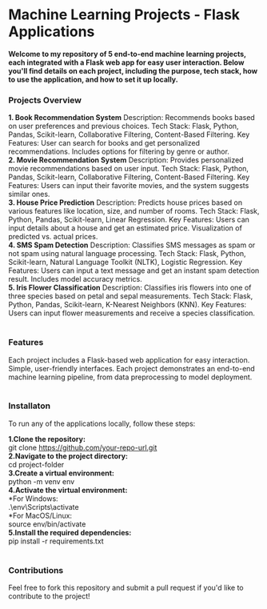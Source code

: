 # Machine Learning Projects - Flask Applications
**Welcome to my repository of 5 end-to-end machine learning projects, each integrated with a Flask web app for easy user interaction. Below you'll find details on each project, including the purpose, tech stack, how to use the application, and how to set it up locally.**

### Projects Overview
**1. Book Recommendation System**
Description: Recommends books based on user preferences and previous choices.
Tech Stack: Flask, Python, Pandas, Scikit-learn, Collaborative Filtering, Content-Based Filtering.
Key Features:
User can search for books and get personalized recommendations.
Includes options for filtering by genre or author.<br>
**2. Movie Recommendation System**
Description: Provides personalized movie recommendations based on user input.
Tech Stack: Flask, Python, Pandas, Scikit-learn, Collaborative Filtering, Content-Based Filtering.
Key Features:
Users can input their favorite movies, and the system suggests similar ones.<br>
**3. House Price Prediction**
Description: Predicts house prices based on various features like location, size, and number of rooms.
Tech Stack: Flask, Python, Pandas, Scikit-learn, Linear Regression.
Key Features:
Users can input details about a house and get an estimated price.
Visualization of predicted vs. actual prices.<br>
**4. SMS Spam Detection**
Description: Classifies SMS messages as spam or not spam using natural language processing.
Tech Stack: Flask, Python, Scikit-learn, Natural Language Toolkit (NLTK), Logistic Regression.
Key Features:
Users can input a text message and get an instant spam detection result.
Includes model accuracy metrics.<br>
**5. Iris Flower Classification**
Description: Classifies iris flowers into one of three species based on petal and sepal measurements.
Tech Stack: Flask, Python, Pandas, Scikit-learn, K-Nearest Neighbors (KNN).
Key Features:
Users can input flower measurements and receive a species classification.<br><br>

### Features
Each project includes a Flask-based web application for easy interaction.
Simple, user-friendly interfaces.
Each project demonstrates an end-to-end machine learning pipeline, from data preprocessing to model deployment.<br><br>
### Installaton
To run any of the applications locally, follow these steps:<br>

**1.Clone the repository:** <br>
      <t><t><t> git clone https://github.com/your-repo-url.git <br>
**2.Navigate to the project directory:** <br>
     <t><t><t> cd project-folder <br>
**3.Create a virtual environment:** <br>
<t><t><t> python -m venv env <br>
**4.Activate the virtual environment:** <br>
*For Windows:<br>
 <t> .\env\Scripts\activate <br>
*For MacOS/Linux:<br>
 <t> source env/bin/activate <br>
**5.Install the required dependencies:** <br>
     <t><t><t> pip install -r requirements.txt <br><br>
### Contributions
Feel free to fork this repository and submit a pull request if you'd like to contribute to the project!
      
